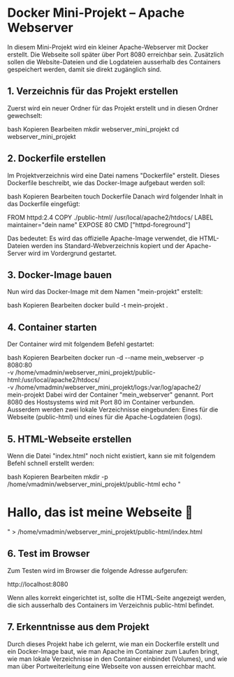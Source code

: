 # Docker Mini-Projekt – Apache Webserver

In diesem Mini-Projekt wird ein kleiner Apache-Webserver mit Docker erstellt. Die Webseite soll später über Port 8080 erreichbar sein. Zusätzlich sollen die Website-Dateien und die Logdateien ausserhalb des Containers gespeichert werden, damit sie direkt zugänglich sind.

## 1. Verzeichnis für das Projekt erstellen

Zuerst wird ein neuer Ordner für das Projekt erstellt und in diesen Ordner gewechselt:

bash
Kopieren
Bearbeiten
mkdir webserver_mini_projekt
cd webserver_mini_projekt

## 2. Dockerfile erstellen

Im Projektverzeichnis wird eine Datei namens "Dockerfile" erstellt. Dieses Dockerfile beschreibt, wie das Docker-Image aufgebaut werden soll:

bash
Kopieren
Bearbeiten
touch Dockerfile
Danach wird folgender Inhalt in das Dockerfile eingefügt:

FROM httpd:2.4
COPY ./public-html/ /usr/local/apache2/htdocs/
LABEL maintainer="dein name"
EXPOSE 80
CMD ["httpd-foreground"]

Das bedeutet: Es wird das offizielle Apache-Image verwendet, die HTML-Dateien werden ins Standard-Webverzeichnis kopiert und der Apache-Server wird im Vordergrund gestartet.

## 3. Docker-Image bauen

Nun wird das Docker-Image mit dem Namen "mein-projekt" erstellt:

bash
Kopieren
Bearbeiten
docker build -t mein-projekt .

## 4. Container starten

Der Container wird mit folgendem Befehl gestartet:

bash
Kopieren
Bearbeiten
docker run -d --name mein_webserver -p 8080:80 \
-v /home/vmadmin/webserver_mini_projekt/public-html:/usr/local/apache2/htdocs/ \
-v /home/vmadmin/webserver_mini_projekt/logs:/var/log/apache2/ \
mein-projekt
Dabei wird der Container "mein_webserver" genannt. Port 8080 des Hostsystems wird mit Port 80 im Container verbunden. Ausserdem werden zwei lokale Verzeichnisse eingebunden: Eines für die Webseite (public-html) und eines für die Apache-Logdateien (logs).

## 5. HTML-Webseite erstellen

Wenn die Datei "index.html" noch nicht existiert, kann sie mit folgendem Befehl schnell erstellt werden:

bash
Kopieren
Bearbeiten
mkdir -p /home/vmadmin/webserver_mini_projekt/public-html
echo "<h1>Hallo, das ist meine Webseite 🤘</h1>" > /home/vmadmin/webserver_mini_projekt/public-html/index.html

## 6. Test im Browser

Zum Testen wird im Browser die folgende Adresse aufgerufen:

http://localhost:8080

Wenn alles korrekt eingerichtet ist, sollte die HTML-Seite angezeigt werden, die sich ausserhalb des Containers im Verzeichnis public-html befindet.

## 7. Erkenntnisse aus dem Projekt

Durch dieses Projekt habe ich gelernt, wie man ein Dockerfile erstellt und ein Docker-Image baut, wie man Apache im Container zum Laufen bringt, wie man lokale Verzeichnisse in den Container einbindet (Volumes), und wie man über Portweiterleitung eine Webseite von aussen erreichbar macht.


